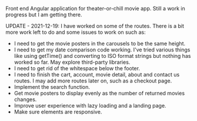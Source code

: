 Front end Angular application for theater-or-chill movie app. Still a work in progress but I am getting there. 

UPDATE - 2021-12-19: 
I have worked on some of the routes. There is a bit more work left to do and some issues to work on such as:
  - I need to get the movie posters in the carousels to be the same height. 
  - I need to get my date comparison code working. I've tried various things like using getTime() and converting to ISO format strings but nothing has worked so far. May explore third-party libraries.
  - I need to get rid of the whitespace below the footer.
  - I need to finish the cart, account, movie detail, about and contact us routes. I may add more routes later on, such as a checkout page.
  - Implement the search function.
  - Get movie posters to display evenly as the number of returned movies changes.
  - Improve user experience with lazy loading and a landing page.
  - Make sure elements are responsive.
